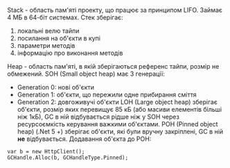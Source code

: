 Stack - область пам'яті проекту, що працює за принципом LIFO. Займає 4 МБ в 64-біт системах.
Стек зберігає:
1. локальні велю тайпи
2. посилання на об'єкти в купі
3. параметри методів
4. інформацію про виконання методів

Heap - область пам'яті, в якій зберігаються референс тайпи, розмір не обмежений.
SOH (Small object heap) має 3 генерації:
- Generation 0: нові об'єкти
- Generation 1: об'єкти, що пережили одне прибирання сміття
- Generation 2: довгоживучі об'єкти
LOH (Large object heap) зберігає об'єкти, розмір яких перевищує 85 кБ (або масиви елементів більші ніж 1кБ), GC в ній відбувається рідше ніж у SOH через ресурсоємкість керування важкими об'єктами.
POH (Pinned object heap) (.Net 5 +) зберігає об'єкти, які були вручну закріплені, GC в ній **не** відбувається.
Додавання об'єкта до POH: 
```
var b = new HttpClient();  
GCHandle.Alloc(b, GCHandleType.Pinned);
```
